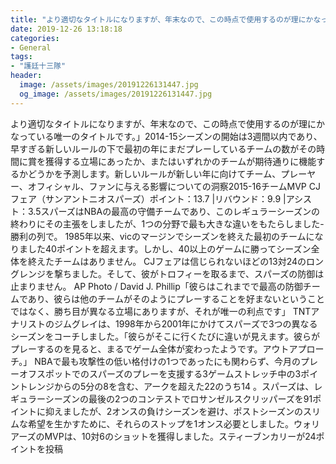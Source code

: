 ```yaml
---
title: "より適切なタイトルになりますが、年末なので、この時点で使用するのが理にかなっている唯一のタイトルです。"
date: 2019-12-26 13:18:18
categories:
- General
tags:
- "護廷十三隊"
header:
  image: /assets/images/20191226131447.jpg
  og_image: /assets/images/20191226131447.jpg
---
```


より適切なタイトルになりますが、年末なので、この時点で使用するのが理にかなっている唯一のタイトルです。」2014-15シーズンの開始は3週間以内であり、早すぎる新しいルールの下で最初の年にまだプレーしているチームの数がその時間に賞を獲得する立場にあったか、またはいずれかのチームが期待通りに機能するかどうかを予測します。新しいルールが新しい年に向けてチーム、プレーヤー、オフィシャル、ファンに与える影響についての洞察2015-16チームMVP CJフェア（サンアントニオスパーズ）ポイント：13.7 |リバウンド：9.9 |アシスト：3.5スパーズはNBAの最高の守備チームであり、このレギュラーシーズンの終わりにその主張をしましたが、1つの分野で最も大きな違いをもたらしました-勝利の列で。 1985年以来、vicのマージンでシーズンを終えた最初のチームになりました40ポイントを超えます。しかし、40以上のゲームに勝ってシーズン全体を終えたチームはありません。 CJフェアは信じられないほどの13対24のロングレンジを撃ちました。そして、彼がトロフィーを取るまで、スパーズの防御は止まりません。 AP Photo / David J. Phillip「彼らはこれまでで最高の防御チームであり、彼らは他のチームがそのようにプレーすることを好まないということではなく、勝ち目が異なる立場にありますが、それが唯一の利点です」 TNTアナリストのジムグレイは、1998年から2001年にかけてスパーズで3つの異なるシーズンをコーチしました。「彼らがそこに行くたびに違いが見えます。彼らがプレーするのを見ると、まるでゲーム全体が変わったようです。アウトアプローチ。」 NBAで最も攻撃性の低い格付けの1つであったにも関わらず、今月のプレーオフスポットでのスパーズのプレーを支援する3ゲームストレッチ中の3ポイントレンジからの5分の8を含む、アークを超えた22のうち14 。スパーズは、レギュラーシーズンの最後の2つのコンテストでロサンゼルスクリッパーズを91ポイントに抑えましたが、2オンスの負けシーズンを避け、ポストシーズンのスリムな希望を生かすために、それらのストップを1オンス必要としました。ウォリアーズのMVPは、10対6のショットを獲得しました。スティーブンカリーが24ポイントを投稿
